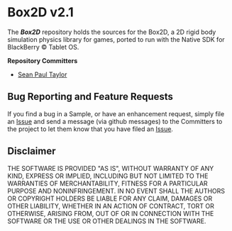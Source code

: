 # Box2D v2.1

The _**Box2D**_ repository holds the sources for the Box2D, a 2D rigid body simulation physics library for games, ported to run with the Native SDK for BlackBerry © Tablet OS.


**Repository Committers** 

* [Sean Paul Taylor](https://github.com/seanpaultaylor)


## Bug Reporting and Feature Requests

If you find a bug in a Sample, or have an enhancement request, simply file an [Issue](https://github.com/blackberry/Box2D/issues) and send a message (via github messages) to the Committers to the project to let them know that you have filed an [Issue](https://github.com/blackberry/Box2D/issues).

## Disclaimer

THE SOFTWARE IS PROVIDED "AS IS", WITHOUT WARRANTY OF ANY KIND, EXPRESS OR IMPLIED, INCLUDING BUT NOT LIMITED TO THE WARRANTIES OF MERCHANTABILITY, FITNESS FOR A PARTICULAR PURPOSE AND NONINFRINGEMENT. IN NO EVENT SHALL THE AUTHORS OR COPYRIGHT HOLDERS BE LIABLE FOR ANY CLAIM, DAMAGES OR OTHER LIABILITY, WHETHER IN AN ACTION OF CONTRACT, TORT OR OTHERWISE, ARISING FROM, OUT OF OR IN CONNECTION WITH THE SOFTWARE OR THE USE OR OTHER DEALINGS IN THE SOFTWARE.

